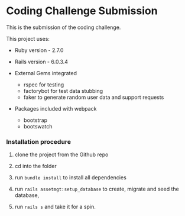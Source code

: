 # Coding Challenge Submission
This is the submission of the coding challenge.

This project uses:

* Ruby version - 2.7.0

* Rails version - 6.0.3.4

* External Gems integrated
    * rspec for testing
    * factorybot for test data stubbing
    * faker to generate random user data and support requests

* Packages included with webpack
    * bootstrap
    * bootswatch

### Installation procedure
1. clone the project from the Github repo

2. cd into the folder

3. run `bundle install` to install all dependencies

4. run `rails assetmgt:setup_database` to create, migrate and seed the database, 

5. run `rails s` and take it for a spin.






